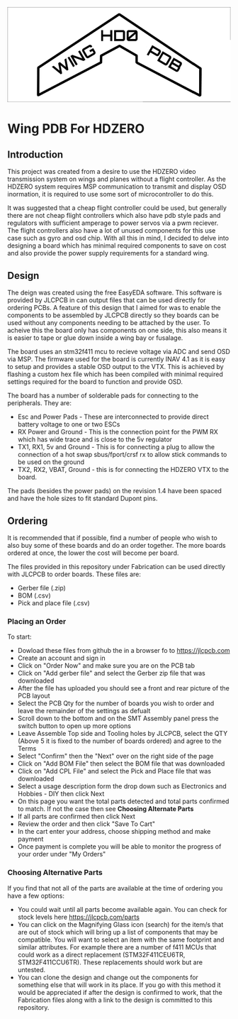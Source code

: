 ![alt text](https://github.com//MacDaddyFPV/WingPDB4HDZERO/blob/main/Resources/HD0WB1.png?raw=true)

# Wing PDB For HDZERO

## Introduction

This project was created from a desire to use the HDZERO video transmission system on wings and planes without a flight controller.
As the HDZERO system requires MSP communication to transmit and display OSD inormation, it is required to use some sort of microcontroller to do this.

It was suggested that a cheap flight controller could be used, but generally there are not cheap flight controllers which also have pdb style pads and regulators with sufficient amperage to power servos via a pwm reciever. The flight controllers also have a lot of unused components for this use case such as gyro and osd chip. With all this in mind, I decided to delve into designing a board which has minimal required components to save on cost and also provide the power supply requirements for a standard wing.

## Design

The deign was created using the free EasyEDA software. This software is provided by JLCPCB in can output files that can be used directly for ordering PCBs.
A feature of this design that I aimed for was to enable the components to be assembled by JLCPCB directly so they boards can be used without any components needing to be attached by the user. To acheive this the board only has components on one side, this also means it is easier to tape or glue down inside a wing bay or fusalage.

The board uses an stm32f411 mcu to recieve voltage via ADC and send OSD via MSP. The firmware used for the board is currently INAV 4.1 as it is easy to setup and provides a stable OSD output to the VTX. This is achieved by flashing a custom hex file which has been compiled with minimal required settings required for the board to function and provide OSD.

The board has a number of solderable pads for connecting to the peripherals. They are:

* Esc and Power Pads - These are interconnected to provide direct battery voltage to one or two ESCs
* RX Power and Ground - This is the connection point for the PWM RX which has wide trace and is close to the 5v regulator
* TX1, RX1, 5v and Ground - This is for connecting a plug to allow the connection of a hot swap sbus/fport/crsf rx to allow stick commands to be used on the ground
* TX2, RX2, VBAT, Ground - this is for connecting the HDZERO VTX to the board.

The pads (besides the power pads) on the revision 1.4 have been spaced and have the hole sizes to fit standard Dupont pins.

## Ordering

It is recommended that if possible, find a number of people who wish to also buy some of these boards and do an order together. The more boards ordered at once, the lower the cost will become per board.

The files provided in this repository under Fabrication can be used directly with JLCPCB to order boards. These files are:

* Gerber file (.zip)
* BOM (.csv)
* Pick and place file (.csv)

### Placing an Order

To start:
- Dowload these files from github the in a browser fo to https://jlcpcb.com  
- Create an account and sign in  
- Click on "Order Now" and make sure you are on the PCB tab  
- Click on "Add gerber file" and select the Gerber zip file that was downloaded  
- After the file has uploaded you should see a front and rear picture of the PCB layout  
- Select the PCB Qty for the number of boards you wish to order and leave the remainder of the settings as defualt  
- Scroll down to the bottom and on the SMT Assembly panel press the switch button to open up more options  
- Leave Assemble Top side and Tooling holes by JLCPCB, select the QTY (Above 5 it is fixed to the number of boards ordered) and agree to the Terms  
- Select "Confirm" then the "Next" over on the right side of the page  
- Click on "Add BOM File" then select the BOM file that was downloaded  
- Click on "Add CPL File" and select the Pick and Place file that was downloaded  
- Select a usage description form the drop down such as Electronics and Hobbies - DIY then click Next  
- On this page you want the total parts detected and total parts confirmed to match. If not the case then see **Choosing Alternate Parts** 
- If all parts are confirmed then click Next  
- Review the order and then click "Save To Cart"  
- In the cart enter your address, choose shipping method and make payment
- Once payment is complete you will be able to monitor the progress of your order under "My Orders"

### Choosing Alternative Parts

If you find that not all of the parts are available at the time of ordering you have a few options:
- You could wait until all parts become available again. You can check for stock levels here https://jlcpcb.com/parts
- You can click on the Magnifying Glass icon (search) for the item/s that are out of stock which will bring up a list of components that may be compatible. You will want to select an item with the same footprint and similar attributes. For example there are a number of f411 MCUs that could work as a direct replacement (STM32F411CEU6TR, STM32F411CCU6TR). These replacements should work but are untested.
- You can clone the design and change out the components for something else that will work in its place. If you go with this method it would be appreciated if after the design is confirmed to work, that the Fabrication files along with a link to the design is committed to this repository.

